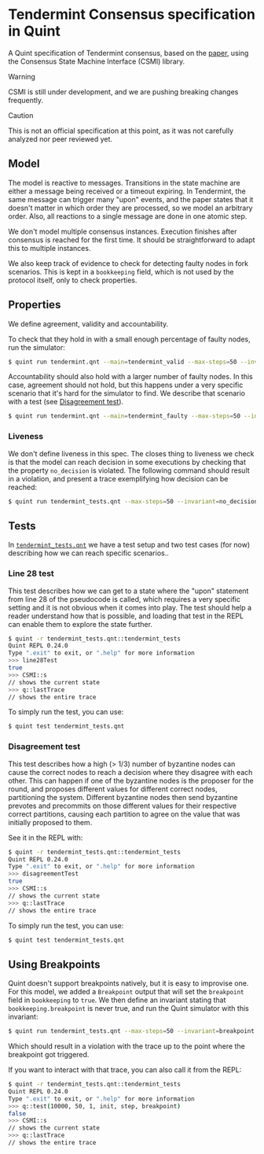 # Tendermint Consensus specification in Quint

A Quint specification of Tendermint consensus, based on the
[paper](https://arxiv.org/abs/1807.04938), using the Consensus State Machine
Interface (CSMI) library.

> [!WARNING]
> CSMI is still under development, and we are pushing breaking changes frequently.

> [!CAUTION]
> This is not an official specification at this point, as it was not carefully analyzed nor peer reviewed yet.

## Model

The model is reactive to messages. Transitions in the state machine are either a message being received or a timeout expiring. In Tendermint, the same message can trigger many "upon" events, and the paper states that it doesn't matter in which order they are processed, so we model an arbitrary order. Also, all reactions to a single message are done in one atomic step.

We don't model multiple consensus instances. Execution finishes after consensus is reached for the first time. It should be straightforward to adapt this to multiple instances.

We also keep track of evidence to check for detecting faulty nodes in fork scenarios. This is kept in a `bookkeeping` field, which is not used by the protocol itself, only to check properties.

## Properties

We define agreement, validity and accountability.

To check that they hold in with a small enough percentage of faulty nodes, run the simulator:

``` sh
$ quint run tendermint.qnt --main=tendermint_valid --max-steps=50 --invariant="agreement and validity and accountability"
```

Accountability should also hold with a larger number of faulty nodes. In this case, agreement should not hold, but this happens under a very specific scenario that it's hard for the simulator to find. We describe that scenario with a test (see [Disagreement test](#disagreement-test)).

``` sh
$ quint run tendermint.qnt --main=tendermint_faulty --max-steps=50 --invariant=accountability
```

### Liveness

We don't define liveness in this spec. The closes thing to liveness we check is that the model can reach decision in some executions by checking that the property `no_decision` is violated. The following command should result in a violation, and present a trace exemplifying how decision can be reached:

``` sh
$ quint run tendermint_tests.qnt --max-steps=50 --invariant=no_decision
```

## Tests

In [`tendermint_tests.qnt`](./tendermint_tests.qnt) we have a test setup and two test cases (for now) describing how we can reach specific scenarios..

### Line 28 test

This test describes how we can get to a state where the "upon" statement from line 28 of the pseudocode is called, which requires a very specific setting and it is not obvious when it comes into play. The test should help a reader understand how that is possible, and loading that test in the REPL can enable them to explore the state further.

```sh
$ quint -r tendermint_tests.qnt::tendermint_tests
Quint REPL 0.24.0
Type ".exit" to exit, or ".help" for more information
>>> line28Test
true
>>> CSMI::s
// shows the current state
>>> q::lastTrace
// shows the entire trace
```

To simply run the test, you can use:

```sh
$ quint test tendermint_tests.qnt
```

### Disagreement test

This test describes how a high (> 1/3) number of byzantine nodes can cause the correct nodes to reach a decision where they disagree with each other. This can happen if one of the byzantine nodes is the proposer for the round, and proposes different values for different correct nodes, partitioning the system. Different byzantine nodes then send byzantine prevotes and precommits on those different values for their respective correct partitions, causing each partition to agree on the value that was initially proposed to them.

See it in the REPL with:

```sh
$ quint -r tendermint_tests.qnt::tendermint_tests
Quint REPL 0.24.0
Type ".exit" to exit, or ".help" for more information
>>> disagreementTest
true
>>> CSMI::s
// shows the current state
>>> q::lastTrace
// shows the entire trace
```

To simply run the test, you can use:

```sh
$ quint test tendermint_tests.qnt
```

## Using Breakpoints

Quint doesn't support breakpoints natively, but it is easy to improvise one. For this model, we added a `Breakpoint` output that will set the `breakpoint` field in `bookkeeping` to `true`. We then define an invariant stating that `bookkeeping.breakpoint` is never true, and run the Quint simulator with this invariant:

```sh
$ quint run tendermint_tests.qnt --max-steps=50 --invariant=breakpoint
```

Which should result in a violation with the trace up to the point where the breakpoint got triggered.

If you want to interact with that trace, you can also call it from the REPL:

``` sh
$ quint -r tendermint_tests.qnt::tendermint_tests
Quint REPL 0.24.0
Type ".exit" to exit, or ".help" for more information
>>> q::test(10000, 50, 1, init, step, breakpoint)
false
>>> CSMI::s
// shows the current state
>>> q::lastTrace
// shows the entire trace
```

